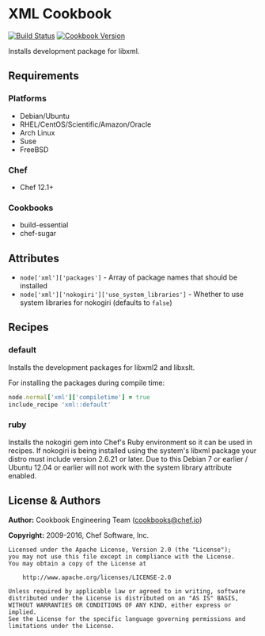 # XML Cookbook
[![Build Status](https://travis-ci.org/chef-cookbooks/xml.svg?branch=master)](http://travis-ci.org/chef-cookbooks/xml) [![Cookbook Version](http://img.shields.io/cookbook/v/xml.svg)](https://supermarket.chef.io/cookbooks/xml)

Installs development package for libxml.

## Requirements
### Platforms
- Debian/Ubuntu
- RHEL/CentOS/Scientific/Amazon/Oracle
- Arch Linux
- Suse
- FreeBSD

### Chef
- Chef 12.1+

### Cookbooks
- build-essential
- chef-sugar

## Attributes
- `node['xml']['packages']` - Array of package names that should be installed
- `node['xml']['nokogiri']['use_system_libraries']` - Whether to use system libraries for nokogiri (defaults to `false`)

## Recipes
### default
Installs the development packages for libxml2 and libxslt.

For installing the packages during compile time:

```ruby
node.normal['xml']['compiletime'] = true
include_recipe 'xml::default'
```

### ruby
Installs the nokogiri gem into Chef's Ruby environment so it can be used in recipes. If nokogiri is being installed using the system's libxml package your distro must include version 2.6.21 or later.  Due to this Debian 7 or earlier / Ubuntu 12.04 or earlier will not work with the system library attribute enabled.

## License & Authors
**Author:** Cookbook Engineering Team ([cookbooks@chef.io](mailto:cookbooks@chef.io))

**Copyright:** 2009-2016, Chef Software, Inc.

```
Licensed under the Apache License, Version 2.0 (the "License");
you may not use this file except in compliance with the License.
You may obtain a copy of the License at

    http://www.apache.org/licenses/LICENSE-2.0

Unless required by applicable law or agreed to in writing, software
distributed under the License is distributed on an "AS IS" BASIS,
WITHOUT WARRANTIES OR CONDITIONS OF ANY KIND, either express or implied.
See the License for the specific language governing permissions and
limitations under the License.
```
